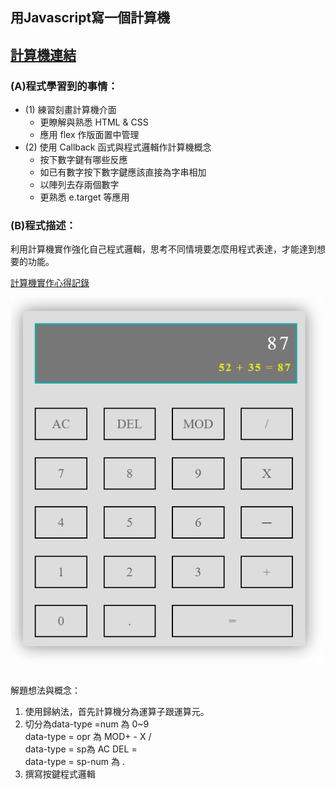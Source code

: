 ## 用Javascript寫一個計算機  <br/>
[計算機連結](https://huangjamison.github.io/Calculator/calc.html)
---
### (A)程式學習到的事情：
* (1) 練習刻畫計算機介面
  * 更瞭解與熟悉 HTML & CSS 
  * 應用 flex 作版面置中管理 
* (2) 使用 Callback 函式與程式邏輯作計算機概念
  * 按下數字鍵有哪些反應
  * 如已有數字按下數字鍵應該直接為字串相加
  * 以陣列去存兩個數字
  * 更熟悉 e.target 等應用

### (B)程式描述：
利用計算機實作強化自己程式邏輯，思考不同情境要怎麼用程式表達，才能達到想要的功能。

[計算機實作心得記錄](https://reurl.cc/yyXM1a)


<img src="./計算機.PNG" alt="計算機" title="width=400" width="500" />
<br/><br/>


解題想法與概念：
1. 使用歸納法，首先計算機分為運算子跟運算元。
2. 切分為data-type =num 為 0~9 <br/>
    data-type = opr 為 MOD+ - X / <br/>
    data-type = sp為 AC DEL = <br/>
    data-type = sp-num 為 . <br/>
3. 撰寫按鍵程式邏輯